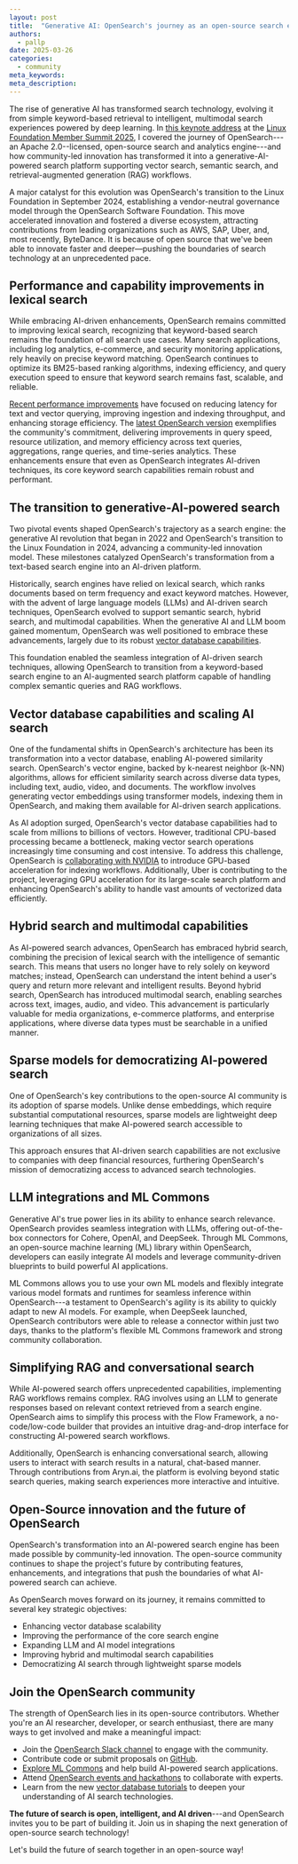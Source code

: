 ```yaml
---
layout: post
title:  "Generative AI: OpenSearch's journey as an open-source search engine" 
authors:
  - pallp
date: 2025-03-26
categories:
  - community
meta_keywords: 
meta_description: 
---
```


The rise of generative AI has transformed search technology, evolving it from simple keyword-based retrieval to intelligent, multimodal search experiences powered by deep learning. In [this keynote address](https://www.youtube.com/watch?v=VjbwdhVYcQI&t=4749s) at the [Linux Foundation Member Summit 2025](https://events.linuxfoundation.org/lf-member-summit/program/featured-speakers/), I covered the journey of OpenSearch---an Apache 2.0--licensed, open-source search and analytics engine---and how community-led innovation has transformed it into a generative-AI-powered search platform supporting vector search, semantic search, and retrieval-augmented generation (RAG) workflows.


A major catalyst for this evolution was OpenSearch's transition to the Linux Foundation in September 2024, establishing a vendor-neutral governance model through the OpenSearch Software Foundation. This move accelerated innovation and fostered a diverse ecosystem, attracting contributions from leading organizations such as AWS, SAP, Uber, and, most recently, ByteDance. It is because of open source that we've been able to innovate faster and deeper—pushing the boundaries of search technology at an unprecedented pace.

## Performance and capability improvements in lexical search

While embracing AI-driven enhancements, OpenSearch remains committed to improving lexical search, recognizing that keyword-based search remains the foundation of all search use cases. Many search applications, including log analytics, e-commerce, and security monitoring applications, rely heavily on precise keyword matching. OpenSearch continues to optimize its BM25-based ranking algorithms, indexing efficiency, and query execution speed to ensure that keyword search remains fast, scalable, and reliable.

[Recent performance improvements](https://opensearch.org/blog/opensearch-performance-2.17/) have focused on reducing latency for text and vector querying, improving ingestion and indexing throughput, and enhancing storage efficiency. The [latest OpenSearch version](https://opensearch.org/blog/explore-OpenSearch-2-19/) exemplifies the community's commitment, delivering improvements in query speed, resource utilization, and memory efficiency across text queries, aggregations, range queries, and time-series analytics. These enhancements ensure that even as OpenSearch integrates AI-driven techniques, its core keyword search capabilities remain robust and performant.

## The transition to generative-AI-powered search

Two pivotal events shaped OpenSearch's trajectory as a search engine: the generative AI revolution that began in 2022 and OpenSearch's transition to the Linux Foundation in 2024, advancing a community-led innovation model. These milestones catalyzed OpenSearch's transformation from a text-based search engine into an AI-driven platform.

Historically, search engines have relied on lexical search, which ranks documents based on term frequency and exact keyword matches. However, with the advent of large language models (LLMs) and AI-driven search techniques, OpenSearch evolved to support semantic search, hybrid search, and multimodal capabilities. When the generative AI and LLM boom gained momentum, OpenSearch was well positioned to embrace these advancements, largely due to its robust [vector database capabilities](https://opensearch.org/platform/search/vector-database.html).

This foundation enabled the seamless integration of AI-driven search techniques, allowing OpenSearch to transition from a keyword-based search engine to an AI-augmented search platform capable of handling complex semantic queries and RAG workflows.

## Vector database capabilities and scaling AI search

One of the fundamental shifts in OpenSearch's architecture has been its transformation into a vector database, enabling AI-powered similarity search. OpenSearch's vector engine, backed by k-nearest neighbor (k-NN) algorithms, allows for efficient similarity search across diverse data types, including text, audio, video, and documents. The workflow involves generating vector embeddings using transformer models, indexing them in OpenSearch, and making them available for AI-driven search applications.

As AI adoption surged, OpenSearch's vector database capabilities had to scale from millions to billions of vectors. However, traditional CPU-based processing became a bottleneck, making vector search operations increasingly time consuming and cost intensive. To address this challenge, OpenSearch is [collaborating with NVIDIA](https://opensearch.org/blog/GPU-Accelerated-Vector-Search-OpenSearch-New-Frontier/) to introduce GPU-based acceleration for indexing workflows. Additionally, Uber is contributing to the project, leveraging GPU acceleration for its large-scale search platform and enhancing OpenSearch's ability to handle vast amounts of vectorized data efficiently.

## Hybrid search and multimodal capabilities

As AI-powered search advances, OpenSearch has embraced hybrid search, combining the precision of lexical search with the intelligence of semantic search. This means that users no longer have to rely solely on keyword matches; instead, OpenSearch can understand the intent behind a user's query and return more relevant and intelligent results. Beyond hybrid search, OpenSearch has introduced multimodal search, enabling searches across text, images, audio, and video. This advancement is particularly valuable for media organizations, e-commerce platforms, and enterprise applications, where diverse data types must be searchable in a unified manner. 

## Sparse models for democratizing AI-powered search

One of OpenSearch's key contributions to the open-source AI community is its adoption of sparse models. Unlike dense embeddings, which require substantial computational resources, sparse models are lightweight deep learning techniques that make AI-powered search accessible to organizations of all sizes.

This approach ensures that AI-driven search capabilities are not exclusive to companies with deep financial resources, furthering OpenSearch's mission of democratizing access to advanced search technologies.

## LLM integrations and ML Commons

Generative AI's true power lies in its ability to enhance search relevance. OpenSearch provides seamless integration with LLMs, offering out-of-the-box connectors for Cohere, OpenAI, and DeepSeek. Through ML Commons, an open-source machine learning (ML) library within OpenSearch, developers can easily integrate AI models and leverage community-driven blueprints to build powerful AI applications.

ML Commons allows you to use your own ML models and flexibly integrate various model formats and runtimes for seamless inference within OpenSearch---a testament to OpenSearch's agility is its ability to quickly adapt to new AI models. For example, when DeepSeek launched, OpenSearch contributors were able to release a connector within just two days, thanks to the platform's flexible ML Commons framework and strong community collaboration.

## Simplifying RAG and conversational search

While AI-powered search offers unprecedented capabilities, implementing RAG workflows remains complex. RAG involves using an LLM to generate responses based on relevant context retrieved from a search engine. OpenSearch aims to simplify this process with the Flow Framework, a no-code/low-code builder that provides an intuitive drag-and-drop interface for constructing AI-powered search workflows.

Additionally, OpenSearch is enhancing conversational search, allowing users to interact with search results in a natural, chat-based manner. Through contributions from Aryn.ai, the platform is evolving beyond static search queries, making search experiences more interactive and intuitive. 

## Open-Source innovation and the future of OpenSearch

OpenSearch's transformation into an AI-powered search engine has been made possible by community-led innovation. The open-source community continues to shape the project's future by contributing features, enhancements, and integrations that push the boundaries of what AI-powered search can achieve.

As OpenSearch moves forward on its journey, it remains committed to several key strategic objectives:
- Enhancing vector database scalability
- Improving the performance of the core search engine
- Expanding LLM and AI model integrations
- Improving hybrid and multimodal search capabilities
- Democratizing AI search through lightweight sparse models


## Join the OpenSearch community

The strength of OpenSearch lies in its open-source contributors. Whether you're an AI researcher, developer, or search enthusiast, there are many ways to get involved and make a meaningful impact:

* Join the [OpenSearch Slack channel](https://opensearch.org/slack.html) to engage with the community.
* Contribute code or submit proposals on [GitHub](https://github.com/opensearch-project/).
* [Explore ML Commons](https://opensearch.org/docs/latest/tutorials/) and help build AI-powered search applications.
* Attend [OpenSearch events and hackathons](https://opensearch.org/events) to collaborate with experts.
* Learn from the new [vector database tutorials](https://opensearch.org/docs/latest/tutorials/vector-search/index/) to deepen your understanding of AI search technologies.

**The future of search is open, intelligent, and AI driven**---and OpenSearch invites you to be part of building it. Join us in shaping the next generation of open-source search technology!

Let's build the future of search together in an open-source way!